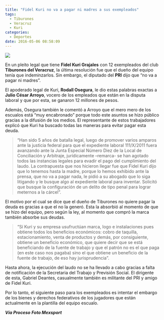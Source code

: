```yaml
---
title: "Fidel Kuri no va a pagar ni madres a sus exempleados"
tags:
  - Tiburones
  - Veracruz
  - Kuri
categories:
  - Deportes
date: 2016-05-06 08:58:09
---
```

![](/images/fidel-kuri-grajales.jpg)

En un pleito legal que tiene **Fidel Kuri Grajales** con 12 exempleados del club **Tiburones del Veracruz**, la última resolución fue que el dueño del equipo tenía que indeminzarlos. Sin embargo, el diputado del **PRI** dijo que “no va a pagar ni madres”.

El apoderado legal de Kuri, **Rodall Osegura**, le dio estas palabras exactas a **Julio César Arroyo**, vocero de los empleados que están en la disputa laboral y que por esta, se ganaron 12 millones de pesos.

Además, Osegura también le comentó a Arroyo que el mero mero de los escualos está “muy encabronado” porque todo este asuntos se hizo público gracias a la difusión de los medios. El representante de estos trabajadores explicó que Kuri ha buscado todas las maneras para evitar pagar esta deuda.

>“Han sido 5 años de batalla legal, luego de promover varios amparos ante la justicia federal para que el expediente laboral 111/X/2011 fuera avanzando ante la Junta Especial Número Diez de la Local de Conciliación y Arbitraje, jurídicamente –remarca- se han agotado todos las instancias legales para evadir el pago del cumplimiento del laudo.
La contrapuesta que nos hicieron llegar fue que Fidel Kuri dijo que lo tenemos hasta la madre, porque lo hemos exhibido ante la prensa, que no va a pagar nada, le pidió a su abogado que lo siga litigando y le busque algo al expediente laboral para inventar. Solicitó que busque la configuración de un delito de tipo penal para lograr meternos a la cárcel”.

El motivo por el cual se dice que el dueño de Tiburones no quiere pagar la deuda es gracias a que el no la generó. Esta la absorbió al momento de que se hizo del equipo, pero según la ley, al momento que compró la marca también absorbe sus deudas.

>“Sí Kuri y su empresa usufructúan marca, logo e instalaciones pues obtiene todos los beneficios económicos: cobro de taquilla, estacionamiento, venta de productos y demás, por consiguiente, obtiene un beneficio económico, que quiere decir que se está beneficiando de la fuente de trabajo y que el patrón no es el que paga (en este caso nos pagaba) sino el que obtiene un beneficio de la fuente de trabajo, de eso hay jurisprudencia”.

Hasta ahora, la ejecución del laudo no se ha llevado a cabo gracias a falta de notificación de la Secretaria del Trabajo y Previsión Social. El dirigente de esta, Gabriel Deantes, casualmente también es militante del PRI y amigo de Fidel Kuri.

Por lo tanto, el siguiente paso para los exempleados es intentar el embargo de los bienes y derechos federativos de los jugadores que están actualmente en la plantilla del equipo escualo.

***Vía Proceso***
***Foto Mexsport***
